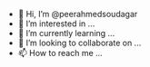 - 👋 Hi, I’m @peerahmedsoudagar
- 👀 I’m interested in ...
- 🌱 I’m currently learning ...
- 💞️ I’m looking to collaborate on ...
- 📫 How to reach me ...

<!---
peerahmedsoudagar/peerahmedsoudagar is a ✨ special ✨ repository because its `README.md` (this file) appears on your GitHub profile.
You can click the Preview link to take a look at your changes.
--->
